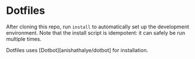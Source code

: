 # Dotfiles
After cloning this repo, run `install` to automatically set up the development
environment. Note that the install script is idempotent: it can safely be run
multiple times.

Dotfiles uses [Dotbot][anishathalye/dotbot] for installation.

